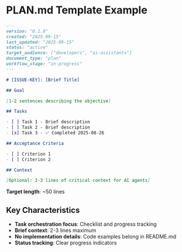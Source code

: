 # PLAN.md Template Example

```markdown
---
version: "0.1.0"
created: "2025-09-15"
last_updated: "2025-09-15"
status: "active"
target_audience: ["developers", "ai-assistants"]
document_type: "plan"
workflow_stage: "in-progress"
---

# [ISSUE-KEY]: [Brief Title]

## Goal

[1-2 sentences describing the objective]

## Tasks

- [ ] Task 1 - Brief description
- [ ] Task 2 - Brief description
- [x] Task 3 - ✅ Completed 2025-08-26

## Acceptance Criteria

- [ ] Criterion 1
- [ ] Criterion 2

## Context

[Optional: 2-3 lines of critical context for AI agents]
```

**Target length**: ~50 lines

## Key Characteristics

- **Task orchestration focus**: Checklist and progress tracking
- **Brief context**: 2-3 lines maximum
- **No implementation details**: Code examples belong in README.md
- **Status tracking**: Clear progress indicators